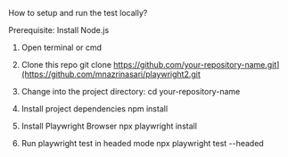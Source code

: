 How to setup and run the test locally?

Prerequisite: Install Node.js

1. Open terminal or cmd
   
2. Clone this repo
   git clone https://github.com/your-repository-name.git](https://github.com/mnazrinasari/playwright2.git

3. Change into the project directory:
   cd your-repository-name

4. Install project dependencies
   npm install
   
6. Install Playwright Browser
   npx playwright install

7. Run playwright test in headed mode
   npx playwright test --headed



   
